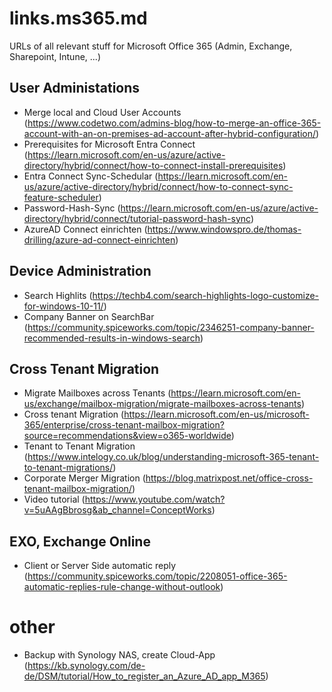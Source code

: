 # links.ms365.md
URLs of all relevant stuff for Microsoft Office 365 (Admin, Exchange, Sharepoint, Intune, ...)

## User Administations
 - Merge local and Cloud User Accounts (https://www.codetwo.com/admins-blog/how-to-merge-an-office-365-account-with-an-on-premises-ad-account-after-hybrid-configuration/)
 - Prerequisites for Microsoft Entra Connect (https://learn.microsoft.com/en-us/azure/active-directory/hybrid/connect/how-to-connect-install-prerequisites)
 - Entra Connect Sync-Schedular (https://learn.microsoft.com/en-us/azure/active-directory/hybrid/connect/how-to-connect-sync-feature-scheduler)
 - Password-Hash-Sync (https://learn.microsoft.com/en-us/azure/active-directory/hybrid/connect/tutorial-password-hash-sync)
 - AzureAD Connect einrichten (https://www.windowspro.de/thomas-drilling/azure-ad-connect-einrichten)

## Device Administration
 - Search Highlits (https://techb4.com/search-highlights-logo-customize-for-windows-10-11/)
 - Company Banner on SearchBar (https://community.spiceworks.com/topic/2346251-company-banner-recommended-results-in-windows-search)

## Cross Tenant Migration
 - Migrate Mailboxes across Tenants (https://learn.microsoft.com/en-us/exchange/mailbox-migration/migrate-mailboxes-across-tenants)
 - Cross tenant Migration (https://learn.microsoft.com/en-us/microsoft-365/enterprise/cross-tenant-mailbox-migration?source=recommendations&view=o365-worldwide)
 - Tenant to Tenant Migration (https://www.intelogy.co.uk/blog/understanding-microsoft-365-tenant-to-tenant-migrations/)
 - Corporate Merger Migration (https://blog.matrixpost.net/office-cross-tenant-mailbox-migration/)
 - Video tutorial (https://www.youtube.com/watch?v=5uAAgBbrosg&ab_channel=ConceptWorks)

## EXO, Exchange Online
 - Client or Server Side automatic reply (https://community.spiceworks.com/topic/2208051-office-365-automatic-replies-rule-change-without-outlook)


# other 
 - Backup with Synology NAS, create Cloud-App (https://kb.synology.com/de-de/DSM/tutorial/How_to_register_an_Azure_AD_app_M365)
